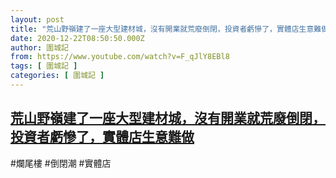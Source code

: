```yaml
---
layout: post
title: "荒山野嶺建了一座大型建材城，沒有開業就荒廢倒閉，投資者虧慘了，實體店生意難做"
date: 2020-12-22T08:50:50.000Z
author: 圍城記
from: https://www.youtube.com/watch?v=F_qJlY8EBl8
tags: [ 圍城記 ]
categories: [ 圍城記 ]
---
```

<!--1608627050000-->
[荒山野嶺建了一座大型建材城，沒有開業就荒廢倒閉，投資者虧慘了，實體店生意難做](https://www.youtube.com/watch?v=F_qJlY8EBl8)
------

<div>
#爛尾樓 #倒閉潮 #實體店
</div>
